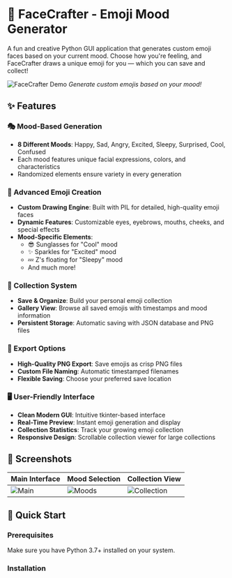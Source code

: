 # 🎨 FaceCrafter - Emoji Mood Generator

A fun and creative Python GUI application that generates custom emoji faces based on your current mood. Choose how you're feeling, and FaceCrafter draws a unique emoji for you — which you can save and collect!

![FaceCrafter Demo](demo/facecrafter_demo.gif)
*Generate custom emojis based on your mood!*

## ✨ Features  

### 🎭 Mood-Based Generation

  
- **8 Different Moods**: Happy, Sad, Angry, Excited, Sleepy, Surprised, Cool, Confused
- Each mood features unique facial expressions, colors, and characteristics
- Randomized elements ensure variety in every generation

### 🎨 Advanced Emoji Creation
- **Custom Drawing Engine**: Built with PIL for detailed, high-quality emoji faces
- **Dynamic Features**: Customizable eyes, eyebrows, mouths, cheeks, and special effects
- **Mood-Specific Elements**: 
  - 😎 Sunglasses for "Cool" mood
  - ✨ Sparkles for "Excited" mood
  - 💤 Z's floating for "Sleepy" mood
  - And much more!

### 📁 Collection System
- **Save & Organize**: Build your personal emoji collection
- **Gallery View**: Browse all saved emojis with timestamps and mood information
- **Persistent Storage**: Automatic saving with JSON database and PNG files

### 💾 Export Options
- **High-Quality PNG Export**: Save emojis as crisp PNG files
- **Custom File Naming**: Automatic timestamped filenames
- **Flexible Saving**: Choose your preferred save location

### 🖥️ User-Friendly Interface
- **Clean Modern GUI**: Intuitive tkinter-based interface
- **Real-Time Preview**: Instant emoji generation and display
- **Collection Statistics**: Track your growing emoji collection
- **Responsive Design**: Scrollable collection viewer for large collections

## 📸 Screenshots

| Main Interface | Mood Selection | Collection View |
|----------------|----------------|-----------------|
| ![Main](screenshots/main_interface.png) | ![Moods](screenshots/mood_selection.png) | ![Collection](screenshots/collection_view.png) |

## 🚀 Quick Start

### Prerequisites

Make sure you have Python 3.7+ installed on your system.

### Installation
